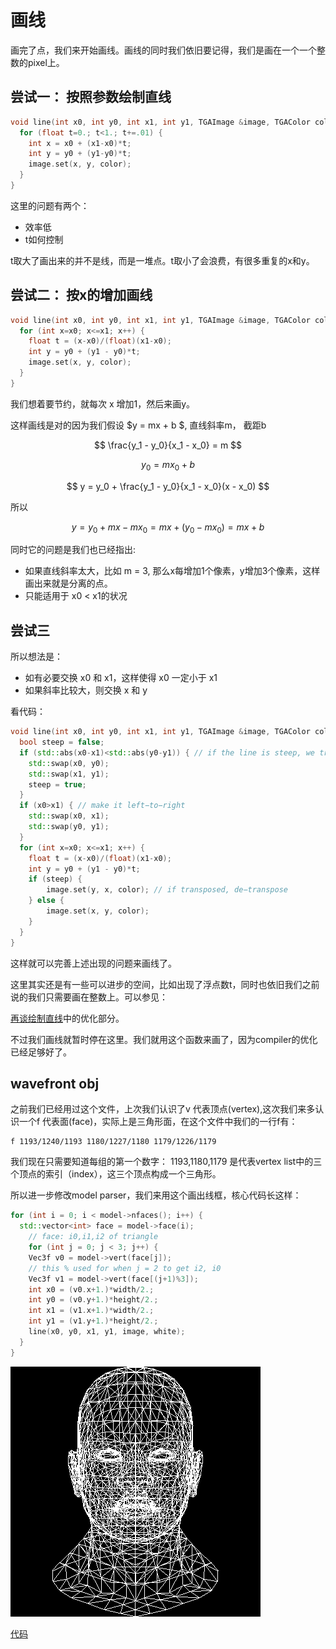 # 画线

画完了点，我们来开始画线。画线的同时我们依旧要记得，我们是画在一个一个整数的pixel上。


## 尝试一： 按照参数绘制直线


```C++ 
void line(int x0, int y0, int x1, int y1, TGAImage &image, TGAColor color) { 
  for (float t=0.; t<1.; t+=.01) { 
    int x = x0 + (x1-x0)*t; 
    int y = y0 + (y1-y0)*t; 
    image.set(x, y, color); 
  } 
}
```

这里的问题有两个：

- 效率低
- t如何控制

t取大了画出来的并不是线，而是一堆点。t取小了会浪费，有很多重复的x和y。

## 尝试二： 按x的增加画线

```C++
void line(int x0, int y0, int x1, int y1, TGAImage &image, TGAColor color) { 
  for (int x=x0; x<=x1; x++) { 
    float t = (x-x0)/(float)(x1-x0); 
    int y = y0 + (y1 - y0)*t; 
    image.set(x, y, color); 
  } 
}
```

我们想着要节约，就每次 x 增加1，然后来画y。

这样画线是对的因为我们假设 $y = mx + b $, 直线斜率m， 截距b

$$
\frac{y_1 - y_0}{x_1 - x_0} = m
$$

$$
y_0 = mx_0 + b
$$

$$
y = y_0 + \frac{y_1 - y_0}{x_1 - x_0}(x - x_0)
$$

所以

$$
y = y_0 + mx - mx_0 = mx + (y_0 - mx_0) = mx + b
$$


同时它的问题是我们也已经指出:

- 如果直线斜率太大，比如 m = 3, 那么x每增加1个像素，y增加3个像素，这样画出来就是分离的点。
- 只能适用于 x0 < x1的状况

## 尝试三

所以想法是：

- 如有必要交换 x0 和 x1，这样使得 x0 一定小于 x1
- 如果斜率比较大，则交换 x 和 y


看代码：

```C++ 
void line(int x0, int y0, int x1, int y1, TGAImage &image, TGAColor color) {
  bool steep = false;
  if (std::abs(x0-x1)<std::abs(y0-y1)) { // if the line is steep, we transpose the image
    std::swap(x0, y0);
    std::swap(x1, y1);
    steep = true;
  }
  if (x0>x1) { // make it left−to−right
    std::swap(x0, x1);
    std::swap(y0, y1);
  }
  for (int x=x0; x<=x1; x++) {
    float t = (x-x0)/(float)(x1-x0);
    int y = y0 + (y1 - y0)*t;
    if (steep) {
        image.set(y, x, color); // if transposed, de−transpose
    } else {
        image.set(x, y, color);
    }
  } 
}
```

这样就可以完善上述出现的问题来画线了。


这里其实还是有一些可以进步的空间，比如出现了浮点数t，同时也依旧我们之前说的我们只需要画在整数上。可以参见： 

[再谈绘制直线](https://zhuanlan.zhihu.com/p/64989645)中的优化部分。

不过我们画线就暂时停在这里。我们就用这个函数来画了，因为compiler的优化已经足够好了。

## wavefront obj

之前我们已经用过这个文件，上次我们认识了v 代表顶点(vertex),这次我们来多认识一个f 代表面(face)，实际上是三角形面，在这个文件中我们的一行f有：

```
f 1193/1240/1193 1180/1227/1180 1179/1226/1179
```

我们现在只需要知道每组的第一个数字： 1193,1180,1179 是代表vertex list中的三个顶点的索引（index），这三个顶点构成一个三角形。

所以进一步修改model parser，我们来用这个画出线框，核心代码长这样：

```C++
for (int i = 0; i < model->nfaces(); i++) {
  std::vector<int> face = model->face(i);
    // face: i0,i1,i2 of triangle
    for (int j = 0; j < 3; j++) {
    Vec3f v0 = model->vert(face[j]);
    // this % used for when j = 2 to get i2, i0
    Vec3f v1 = model->vert(face[(j+1)%3]);
    int x0 = (v0.x+1.)*width/2.;
    int y0 = (v0.y+1.)*height/2.;
    int x1 = (v1.x+1.)*width/2.;
    int y1 = (v1.y+1.)*height/2.;
    line(x0, y0, x1, y1, image, white);
  }
}
```

![](wireframe.png)

[代码](https://github.com/KrisYu/tinyrender/tree/master/code/02_wireframe)

